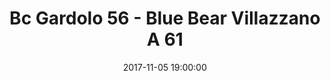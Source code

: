---
title: Bc Gardolo 56 - Blue Bear Villazzano A 61
date: 2017-11-05 19:00:00
squadra-a: Blue Bear Villazzano A
punteggio-a: 56
squadra-b: Bc Gardolo
punteggio-b: 61
partite/squadra: promozione-17-18
luogo: Centro Sportivo Trento Nord
categoria: promozione
---